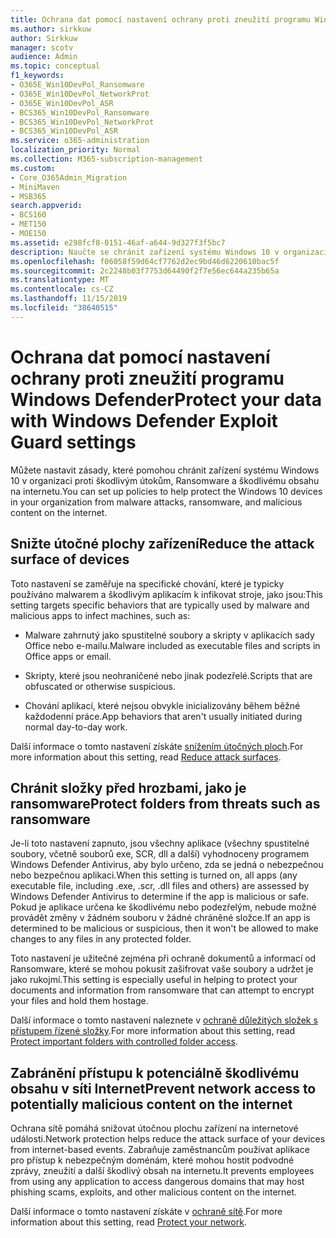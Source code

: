 ```yaml
---
title: Ochrana dat pomocí nastavení ochrany proti zneužití programu Windows Defender
ms.author: sirkkuw
author: Sirkkuw
manager: scotv
audience: Admin
ms.topic: conceptual
f1_keywords:
- O365E_Win10DevPol_Ransomware
- O365E_Win10DevPol_NetworkProt
- O365E_Win10DevPol_ASR
- BCS365_Win10DevPol_Ransomware
- BCS365_Win10DevPol_NetworkProt
- BCS365_Win10DevPol_ASR
ms.service: o365-administration
localization_priority: Normal
ms.collection: M365-subscription-management
ms.custom:
- Core_O365Admin_Migration
- MiniMaven
- MSB365
search.appverid:
- BCS160
- MET150
- MOE150
ms.assetid: e298fcf8-0151-46af-a644-9d327f3f5bc7
description: Naučte se chránit zařízení systému Windows 10 v organizaci před útoky malwaru, Ransomware a škodlivým obsahem na internetu.
ms.openlocfilehash: f06058f59d64cf7762d2ec9bd46d6220610bac5f
ms.sourcegitcommit: 2c2248b03f7753d64490f2f7e56ec644a235b65a
ms.translationtype: MT
ms.contentlocale: cs-CZ
ms.lasthandoff: 11/15/2019
ms.locfileid: "38640515"
---
```

# <a name="protect-your-data-with-windows-defender-exploit-guard-settings"></a><span data-ttu-id="1ce3a-103">Ochrana dat pomocí nastavení ochrany proti zneužití programu Windows Defender</span><span class="sxs-lookup"><span data-stu-id="1ce3a-103">Protect your data with Windows Defender Exploit Guard settings</span></span>

<span data-ttu-id="1ce3a-104">Můžete nastavit zásady, které pomohou chránit zařízení systému Windows 10 v organizaci proti škodlivým útokům, Ransomware a škodlivému obsahu na internetu.</span><span class="sxs-lookup"><span data-stu-id="1ce3a-104">You can set up policies to help protect the Windows 10 devices in your organization from malware attacks, ransomware, and malicious content on the internet.</span></span>
  
## <a name="reduce-the-attack-surface-of-devices"></a><span data-ttu-id="1ce3a-105">Snižte útočné plochy zařízení</span><span class="sxs-lookup"><span data-stu-id="1ce3a-105">Reduce the attack surface of devices</span></span>

<span data-ttu-id="1ce3a-106">Toto nastavení se zaměřuje na specifické chování, které je typicky používáno malwarem a škodlivým aplikacím k infikovat stroje, jako jsou:</span><span class="sxs-lookup"><span data-stu-id="1ce3a-106">This setting targets specific behaviors that are typically used by malware and malicious apps to infect machines, such as:</span></span>
  
- <span data-ttu-id="1ce3a-107">Malware zahrnutý jako spustitelné soubory a skripty v aplikacích sady Office nebo e-mailu.</span><span class="sxs-lookup"><span data-stu-id="1ce3a-107">Malware included as executable files and scripts in Office apps or email.</span></span>
    
- <span data-ttu-id="1ce3a-108">Skripty, které jsou neohraničené nebo jinak podezřelé.</span><span class="sxs-lookup"><span data-stu-id="1ce3a-108">Scripts that are obfuscated or otherwise suspicious.</span></span>
    
- <span data-ttu-id="1ce3a-109">Chování aplikací, které nejsou obvykle inicializovány během běžné každodenní práce.</span><span class="sxs-lookup"><span data-stu-id="1ce3a-109">App behaviors that aren't usually initiated during normal day-to-day work.</span></span>
    
<span data-ttu-id="1ce3a-110">Další informace o tomto nastavení získáte [snížením útočných ploch](https://go.microsoft.com/fwlink/?linkid=870417).</span><span class="sxs-lookup"><span data-stu-id="1ce3a-110">For more information about this setting, read [Reduce attack surfaces](https://go.microsoft.com/fwlink/?linkid=870417).</span></span>
  
## <a name="protect-folders-from-threats-such-as-ransomware"></a><span data-ttu-id="1ce3a-111">Chránit složky před hrozbami, jako je ransomware</span><span class="sxs-lookup"><span data-stu-id="1ce3a-111">Protect folders from threats such as ransomware</span></span>

<span data-ttu-id="1ce3a-112">Je-li toto nastavení zapnuto, jsou všechny aplikace (všechny spustitelné soubory, včetně souborů exe, SCR, dll a další) vyhodnoceny programem Windows Defender Antivirus, aby bylo určeno, zda se jedná o nebezpečnou nebo bezpečnou aplikaci.</span><span class="sxs-lookup"><span data-stu-id="1ce3a-112">When this setting is turned on, all apps (any executable file, including .exe, .scr, .dll files and others) are assessed by Windows Defender Antivirus to determine if the app is malicious or safe.</span></span> <span data-ttu-id="1ce3a-113">Pokud je aplikace určena ke škodlivému nebo podezřelým, nebude možné provádět změny v žádném souboru v žádné chráněné složce.</span><span class="sxs-lookup"><span data-stu-id="1ce3a-113">If an app is determined to be malicious or suspicious, then it won't be allowed to make changes to any files in any protected folder.</span></span>
  
<span data-ttu-id="1ce3a-114">Toto nastavení je užitečné zejména při ochraně dokumentů a informací od Ransomware, které se mohou pokusit zašifrovat vaše soubory a udržet je jako rukojmí.</span><span class="sxs-lookup"><span data-stu-id="1ce3a-114">This setting is especially useful in helping to protect your documents and information from ransomware that can attempt to encrypt your files and hold them hostage.</span></span>
  
<span data-ttu-id="1ce3a-115">Další informace o tomto nastavení naleznete v [ochraně důležitých složek s přístupem řízené složky](https://go.microsoft.com/fwlink/?linkid=870418).</span><span class="sxs-lookup"><span data-stu-id="1ce3a-115">For more information about this setting, read [Protect important folders with controlled folder access](https://go.microsoft.com/fwlink/?linkid=870418).</span></span>
  
## <a name="prevent-network-access-to-potentially-malicious-content-on-the-internet"></a><span data-ttu-id="1ce3a-116">Zabránění přístupu k potenciálně škodlivému obsahu v síti Internet</span><span class="sxs-lookup"><span data-stu-id="1ce3a-116">Prevent network access to potentially malicious content on the internet</span></span>

<span data-ttu-id="1ce3a-117">Ochrana sítě pomáhá snižovat útočnou plochu zařízení na internetové události.</span><span class="sxs-lookup"><span data-stu-id="1ce3a-117">Network protection helps reduce the attack surface of your devices from internet-based events.</span></span> <span data-ttu-id="1ce3a-118">Zabraňuje zaměstnancům používat aplikace pro přístup k nebezpečným doménám, které mohou hostit podvodné zprávy, zneužití a další škodlivý obsah na internetu.</span><span class="sxs-lookup"><span data-stu-id="1ce3a-118">It prevents employees from using any application to access dangerous domains that may host phishing scams, exploits, and other malicious content on the internet.</span></span>
  
<span data-ttu-id="1ce3a-119">Další informace o tomto nastavení získáte v [ochraně sítě](https://go.microsoft.com/fwlink/?linkid=870419).</span><span class="sxs-lookup"><span data-stu-id="1ce3a-119">For more information about this setting, read [Protect your network](https://go.microsoft.com/fwlink/?linkid=870419).</span></span>
  

